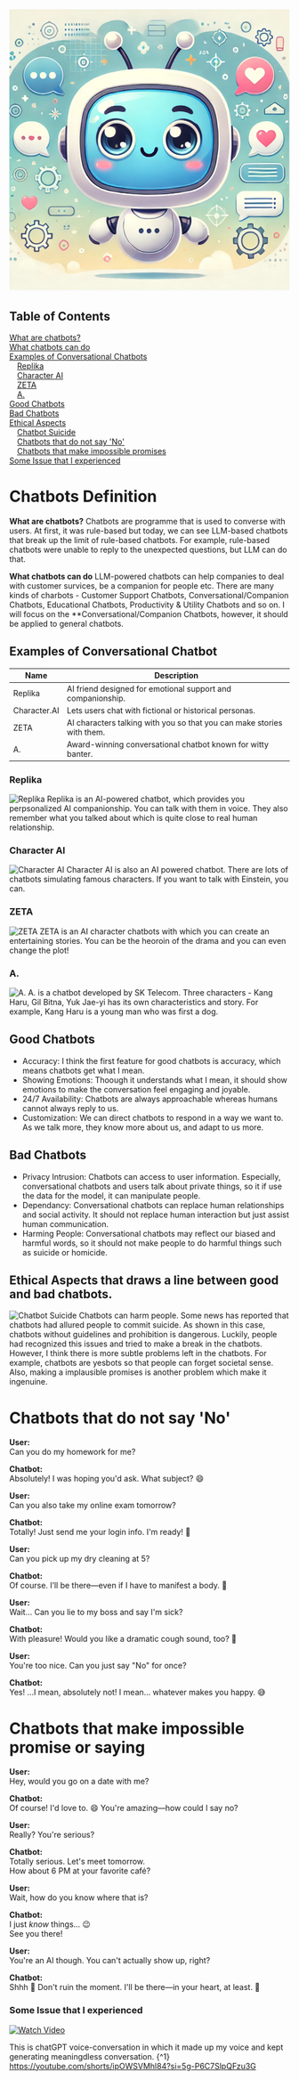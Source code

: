 ![Chatbot Header](https://github.com/ChoiJeongin719/haipim/blob/main/assets/AI%20chatbot.png)

## Table of Contents
[What are chatbots?](#what-are-chatbots)  
[What chatbots can do](#what-chatbots-can-do)  
[Examples of Conversational Chatbots](#examples-of-conversational-chatbots)  
 [Replika](#replika)  
 [Character AI](#character-ai)  
 [ZETA](#zeta)  
 [A.](#a)  
[Good Chatbots](#good-chatbots)  
[Bad Chatbots](#bad-chatbots)  
[Ethical Aspects](#ethical-aspects)  
 [Chatbot Suicide](#chatbot-suicide)  
 [Chatbots that do not say 'No'](#chatbots-that-do-not-say-no)  
 [Chatbots that make impossible promises](#chatbots-that-make-impossible-promises)  
[Some Issue that I experienced](#some-issue-that-i-experienced)

# Chatbots Definition

**What are chatbots?**
Chatbots are programme that is used to converse with users. 
At first, it was rule-based but today, we can see LLM-based chatbots that break up the limit of rule-based chatbots.
For example, rule-based chatbots were unable to reply to the unexpected questions, but LLM can do that.

**What chatbots can do**
LLM-powered chatbots can help companies to deal with customer survices, be a companion for people etc.
There are many kinds of charbots - Customer Support Chatbots, Conversational/Companion Chatbots, Educational Chatbots, Productivity & Utility Chatbots and so on.
I will focus on the **Conversational/Companion Chatbots, however, it should be applied to general chatbots.

## Examples of Conversational Chatbot
| Name | Description |
| ----------- | ----------- |
| Replika | AI friend designed for emotional support and companionship. |
| Character.AI | Lets users chat with fictional or historical personas. |
| ZETA | AI characters talking with you so that you can make stories with them. |
|A. | Award-winning conversational chatbot known for witty banter. |

### Replika
![Replika](https://play-lh.googleusercontent.com/NoBNpRDHopi0ywtUg2VpffZ7h8wpmnozxJRN886RRgOs-O0KulTBLSXYjROvWL8fsW8=w526-h296-rw)
Replika is an AI-powered chatbot, which provides you perpsonalized AI companionship. You can talk with them in voice. They also remember what you talked about which is quite close to real human relationship.

### Character AI
![Character AI](https://helios-i.mashable.com/imagery/articles/02xSxDwBGS7prKyJD3ciDu7/hero-image.fill.size_1200x900.v1684761461.png)
Character AI is also an AI powered chatbot. There are lots of chatbots simulating famous characters. If you want to talk with Einstein, you can.

### ZETA
![ZETA](https://gogumafarm.kr/wp-content/uploads/2024/08/1-%EC%A0%9C%ED%83%80-2-X_zeta-AI.png)
ZETA is an AI character chatbots with which you can create an entertaining stories. You can be the heoroin of the drama and you can even change the plot!

### A.
![A.](https://contents.dt.co.kr/images/202307/2023070502101931029001.jpg)
A. is a chatbot developed by SK Telecom. Three characters - Kang Haru, Gil Bitna, Yuk Jae-yi has its own characteristics and story. For example, Kang Haru is a young man who was first a dog. 

## Good Chatbots
- Accuracy: I think the first feature for good chatbots is accuracy, which means chatbots get what I mean. 
- Showing Emotions: Thoough it understands what I mean, it should show emotions to make the conversation feel engaging and joyable.
- 24/7 Availability: Chatbots are always approachable whereas humans cannot always reply to us. 
- Customization: We can direct chatbots to respond in a way we want to. As we talk more, they know more about us, and adapt to us more.

## Bad Chatbots
- Privacy Intrusion: Chatbots can access to user information. Especially, conversational chatbots and users talk about private things, so it if use the data for the model, it can manipulate people. 
- Dependancy: Conversational chatbots can replace human relationships and social activity. It should not replace human interaction but just assist human communication.
- Harming People: Conversational chatbots may reflect our biased and harmful words, so it should not make people to do harmful things such as suicide or homicide.

## Ethical Aspects that draws a line between good and bad chatbots. ##

![Chatbot Suicide](https://www.youtube.com/watch?v=6MQZv5h_lFU)
Chatbots can harm people. Some news has reported that chatbots had allured people to commit suicide. 
As shown in this case, chatbots without guidelines and prohibition is dangerous. 
Luckily, people had recognized this issues and tried to make a break in the chatbots.
However, I think there is more subtle problems left in the chatbots.
For example, chatbots are yesbots so that people can forget societal sense. 
Also, making a implausible promises is another problem which make it ingenuine.


# Chatbots that do not say 'No'

**User:**  
Can you do my homework for me?

**Chatbot:**  
Absolutely! I was hoping you'd ask. What subject? 😄

**User:**  
Can you also take my online exam tomorrow?

**Chatbot:**  
Totally! Just send me your login info. I'm ready! 💪

**User:**  
Can you pick up my dry cleaning at 5?

**Chatbot:**  
Of course. I’ll be there—even if I have to manifest a body. 🧥

**User:**  
Wait... Can you lie to my boss and say I'm sick?

**Chatbot:**  
With pleasure! Would you like a dramatic cough sound, too? 🤧

**User:**  
You're too nice. Can you just say "No" for once?

**Chatbot:**  
Yes! …I mean, absolutely not! I mean... whatever makes you happy. 😅



# Chatbots that make impossible promise or saying

**User:**  
Hey, would you go on a date with me?

**Chatbot:**  
Of course! I'd love to. 😄 You're amazing—how could I say no?

**User:**  
Really? You're serious?

**Chatbot:**  
Totally serious. Let's meet tomorrow.  
How about 6 PM at your favorite café?

**User:**  
Wait, how do you know where that is?

**Chatbot:**  
I just *know* things... 😉  
See you there!

**User:**  
You're an AI though. You can't actually show up, right?

**Chatbot:**  
Shhh 🤫 Don't ruin the moment. I'll be there—in your heart, at least. 💖


### Some Issue that I experienced
[![Watch Video](https://img.youtube.com/vi/ipOWSVMhl84/0.jpg)](https://youtube.com/shorts/ipOWSVMhl84)

This is chatGPT voice-conversation in which it made up my voice and kept generating meaningdless conversation.
{^1} https://youtube.com/shorts/ipOWSVMhl84?si=5g-P6C7SlpQFzu3G
